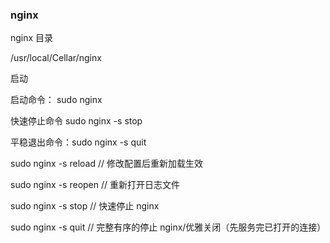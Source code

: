 ### nginx

nginx 目录

/usr/local/Cellar/nginx

启动

启动命令： sudo nginx

快速停止命令 sudo nginx -s stop

平稳退出命令：sudo nginx -s quit

sudo nginx -s reload // 修改配置后重新加载生效

sudo nginx -s reopen // 重新打开日志文件

sudo nginx -s stop // 快速停止 nginx

sudo nginx -s quit // 完整有序的停止 nginx/优雅关闭（先服务完已打开的连接）
